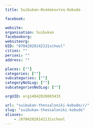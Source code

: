 ```yaml
---
title: Suibukan-Θεσσαλονίκη-Kobudo

facebook:

website:
organisation: Suibukan
facebookorg:
websiteorg:
UID: "07042020142131school"
cities: ""
perioxi: ""
address: ""

places: [""]
categories: [""]
subcategories: [""]
categoryNoSLug: [""]
subcategoriesNoSLug: [""]

orgUID: org14042020003433

url: "suibukan-thessaloniki-kobudo///"
slug: "suibukan-thessaloniki-kobudo"
aliases:
    - /07042020142131school
---
```






